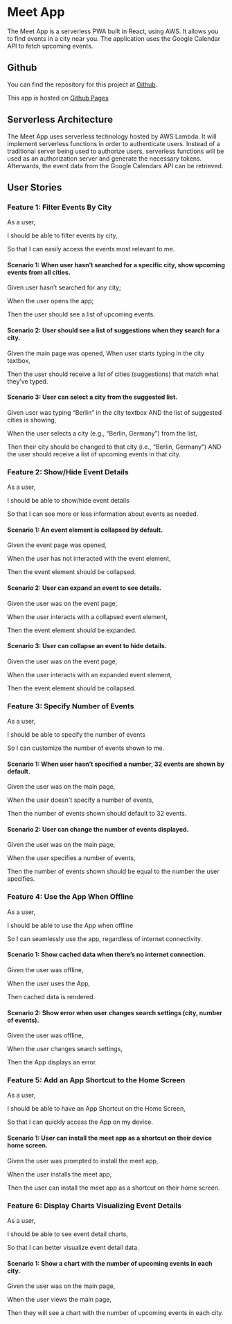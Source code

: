 # Meet App

The Meet App is a serverless PWA built in React, using AWS. It allows you to find events in a city near you. The application uses the Google Calendar API to fetch upcoming events.


## Github

You can find the repository for this project at [Github](https://github.com/campbellgarth/meet).

This app is hosted on [Github Pages](https://campbellgarth.github.io/meet/)

## Serverless Architecture 

The Meet App uses serverless technology hosted by AWS Lambda. It will implement serverless functions in order to authenticate users. Instead of a traditional server being used to authorize users, serverless functions will be used as an authorization server and generate the necessary tokens. Afterwards, the event data from the Google Calendars API can be retrieved.

## User Stories

### Feature 1: Filter Events By City
As a user,

I should be able to filter events by city,

So that I can easily access the events most relevant to me.

#### Scenario 1: When user hasn’t searched for a specific city, show upcoming events from all cities.

Given user hasn’t searched for any city;

When the user opens the app;

Then the user should see a list of upcoming events.
#### Scenario 2: User should see a list of suggestions when they search for a city.


Given the main page was opened,
When user starts typing in the city textbox,

Then the user should receive a list of cities (suggestions) that match what they’ve typed.
#### Scenario 3: User can select a city from the suggested list.

Given user was typing “Berlin” in the city textbox AND the list of suggested cities is showing,

When the user selects a city (e.g., “Berlin, Germany”) from the list,

Then their city should be changed to that city (i.e., “Berlin, Germany”) AND the user should receive a list of upcoming events in that city.

### Feature 2: Show/Hide Event Details
As a user,

I should be able to show/hide event details

So that I can see more or less information about events as needed. 

#### Scenario 1: An event element is collapsed by default.
Given the event page was opened,

When the user has not interacted with the event element,

Then the event element should be collapsed.

#### Scenario 2: User can expand an event to see details.
Given the user was on the event page,

When the user interacts with a collapsed event element,

Then the event element should be expanded. 

#### Scenario 3: User can collapse an event to hide details.

Given the user was on the event page,

When the user interacts with an expanded event element,

Then the event element should be collapsed. 

### Feature 3: Specify Number of Events
As a user, 

I should be able to specify the number of events

So I can customize the number of events shown to me.

#### Scenario 1: When user hasn’t specified a number, 32 events are shown by default.
Given the user was on the main page,

When the user doesn't specify a number of events,

Then the number of events shown should default to 32 events. 

#### Scenario 2: User can change the number of events displayed.
Given the user was on the main page,

When the user specifies a number of events,

Then the number of events shown should be equal to the number the user specifies. 

### Feature 4: Use the App When Offline
As a user,

I should be able to use the App when offline

So I can seamlessly use the app, regardless of internet connectivity. 

#### Scenario 1: Show cached data when there’s no internet connection.
Given the user was offline,

When the user uses the App,

Then cached data is rendered.

#### Scenario 2: Show error when user changes search settings (city, number of events).
Given the user was offline,

When the user changes search settings,

Then the App displays an error.

### Feature 5: Add an App Shortcut to the Home Screen
As a user,

I should be able to have an App Shortcut on the Home Screen,

So that I can quickly access the App on my device. 

#### Scenario 1: User can install the meet app as a shortcut on their device home screen.
Given the user was prompted to install the meet app,

When the user installs the meet app,

Then the user can install the meet app as a shortcut on their home screen. 


### Feature 6: Display Charts Visualizing Event Details
As a user,

I should be able to see event detail charts,

So that I can better visualize event detail data.

#### Scenario 1: Show a chart with the number of upcoming events in each city.
Given the user was on the main page,

When the user views the main page,

Then they will see a chart with the number of upcoming events in each city.




